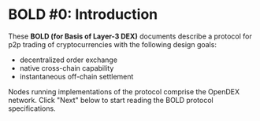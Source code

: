 # BOLD \#0: Introduction

These **BOLD (for Basis of Layer-3 DEX)** documents describe a protocol for p2p trading of cryptocurrencies with the following design goals:

* decentralized order exchange
* native cross-chain capability
* instantaneous off-chain settlement

Nodes running implementations of the protocol comprise the OpenDEX network. Click "Next" below to start reading the BOLD protocol specifications.
